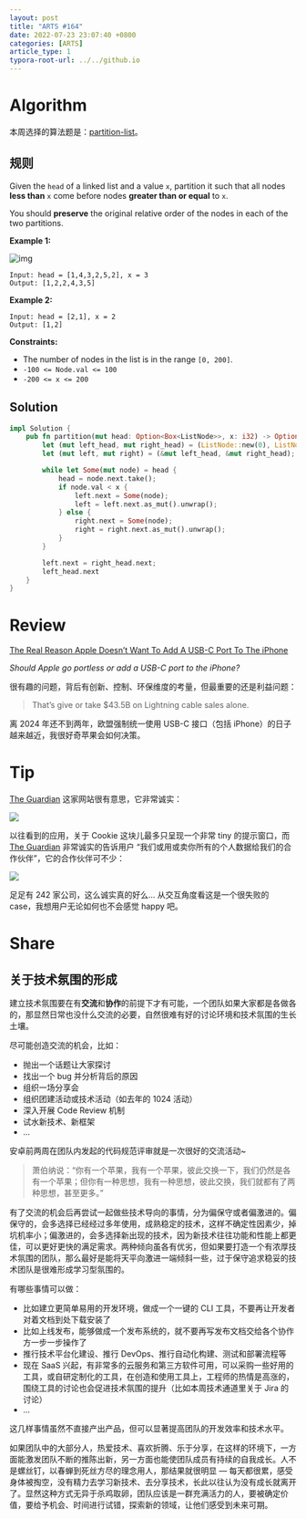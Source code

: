 ```yaml
---
layout: post
title: "ARTS #164"
date: 2022-07-23 23:07:40 +0800
categories: [ARTS]
article_type: 1
typora-root-url: ../../github.io
---
```



# Algorithm

本周选择的算法题是：[partition-list](https://leetcode.com/problems/partition-list/)。


## 规则

Given the `head` of a linked list and a value `x`, partition it such that all nodes **less than** `x` come before nodes **greater than or equal** to `x`.

You should **preserve** the original relative order of the nodes in each of the two partitions.

 

**Example 1:**

![img](https://assets.leetcode.com/uploads/2021/01/04/partition.jpg)

```
Input: head = [1,4,3,2,5,2], x = 3
Output: [1,2,2,4,3,5]
```

**Example 2:**

```
Input: head = [2,1], x = 2
Output: [1,2]
```

 

**Constraints:**

- The number of nodes in the list is in the range `[0, 200]`.
- `-100 <= Node.val <= 100`
- `-200 <= x <= 200`

## Solution

```rust
impl Solution {
    pub fn partition(mut head: Option<Box<ListNode>>, x: i32) -> Option<Box<ListNode>> {
        let (mut left_head, mut right_head) = (ListNode::new(0), ListNode::new(0));
        let (mut left, mut right) = (&mut left_head, &mut right_head);

        while let Some(mut node) = head {
            head = node.next.take();
            if node.val < x {
                left.next = Some(node);
                left = left.next.as_mut().unwrap();
            } else {
                right.next = Some(node);
                right = right.next.as_mut().unwrap();
            }
        }

        left.next = right_head.next;
        left_head.next
    }
}
```


# Review

[The Real Reason Apple Doesn’t Want To Add A USB-C Port To The iPhone](https://medium.com/swlh/the-real-reason-apple-doesnt-want-to-add-a-usb-c-port-to-the-iphone-91da3c9d4045)

*Should Apple go portless or add a USB-C port to the iPhone?*

很有趣的问题，背后有创新、控制、环保维度的考量，但最重要的还是利益问题：

> That’s give or take $43.5B on Lightning cable sales alone.

离 2024 年还不到两年，欧盟强制统一使用 USB-C 接口（包括 iPhone）的日子越来越近，我很好奇苹果会如何决策。

# Tip

[The Guardian](https://www.theguardian.com/) 这家网站很有意思，它非常诚实：

![](/assets/img/164-1.png)

以往看到的应用，关于 Cookie 这块儿最多只呈现一个非常 tiny 的提示窗口，而 [The Guardian](https://www.theguardian.com/) 非常诚实的告诉用户 “我们或用或卖你所有的个人数据给我们的合作伙伴”，它的合作伙伴可不少：

![](/assets/img/164-2.png)

足足有 242 家公司，这么诚实真的好么... 从交互角度看这是一个很失败的 case，我想用户无论如何也不会感觉 happy 吧。

# Share

## 关于技术氛围的形成

建立技术氛围要在有**交流**和**协作**的前提下才有可能，一个团队如果大家都是各做各的，那显然日常也没什么交流的必要，自然很难有好的讨论环境和技术氛围的生长土壤。

尽可能创造交流的机会，比如：

- 抛出一个话题让大家探讨
- 找出一个 bug 并分析背后的原因
- 组织一场分享会
- 组织团建活动或技术活动（如去年的 1024 活动）
- 深入开展 Code Review 机制
- 试水新技术、新框架
- ...

 安卓前两周在团队内发起的代码规范评审就是一次很好的交流活动~

> 萧伯纳说：“你有一个苹果，我有一个苹果，彼此交换一下，我们仍然是各有一个苹果；但你有一种思想，我有一种思想，彼此交换，我们就都有了两种思想，甚至更多。”

有了交流的机会后再尝试一起做些技术导向的事情，分为偏保守或者偏激进的。偏保守的，会多选择已经经过多年使用，成熟稳定的技术，这样不确定性因素少，掉坑机率小；偏激进的，会多选择新出现的技术，因为新技术往往功能和性能上都更佳，可以更好更快的满足需求。两种倾向虽各有优劣，但如果要打造一个有浓厚技术氛围的团队，那么最好是能将天平向激进一端倾斜一些，过于保守追求稳妥的技术团队是很难形成学习型氛围的。

有哪些事情可以做：

- 比如建立更简单易用的开发环境，做成一个一键的 CLI 工具，不要再让开发者对着文档到处下载安装了
- 比如上线发布，能够做成一个发布系统的，就不要再写发布文档交给各个协作方一步一步操作了
- 推行技术平台化建设、推行 DevOps、推行自动化构建、测试和部署流程等
- 现在 SaaS 兴起，有非常多的云服务和第三方软件可用，可以采购一些好用的工具，或自研定制化的工具，在创造和使用工具上，工程师的热情是高涨的，围绕工具的讨论也会促进技术氛围的提升（比如本周技术通道里关于 Jira 的讨论）
- ...

这几样事情虽然不直接产出产品，但可以显著提高团队的开发效率和技术水平。

如果团队中的大部分人，热爱技术、喜欢折腾、乐于分享，在这样的环境下，一方面能激发团队不断的推陈出新，另一方面也能使团队成员有持续的自我成长。人不是螺丝钉，以春蝉到死丝方尽的理念用人，那结果就很明显 — 每天都很累，感受身体被掏空，没有精力去学习新技术、去分享技术，长此以往认为没有成长就离开了。显然这种方式无异于杀鸡取卵，团队应该是一群充满活力的人，要被确定价值，要给予机会、时间进行试错，探索新的领域，让他们感受到未来可期。
